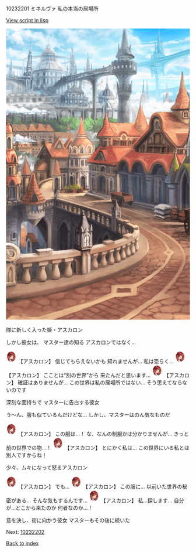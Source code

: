 10232201 ミネルヴァ 私の本当の居場所

[View script in lisp](../scripts/10232201.txt)

![town.png](../images/backgrounds/town.png)

隊に新しく入った姫・アスカロン

しかし彼女は、
マスター達の知る
アスカロンではなく…

<img src="../images/units/102321.png" alt="102321.png" height="34"/>
【アスカロン】
信じてもらえないかも
知れませんが…
私は恐らく…

<img src="../images/units/102321.png" alt="102321.png" height="34"/>
【アスカロン】
こことは“別の世界”から
来たんだと思います…

<img src="../images/units/102321.png" alt="102321.png" height="34"/>
【アスカロン】
確証はありませんが…
この世界は私の居場所ではない…
そう思えてならないのです

深刻な面持ちで
マスターに告白する彼女

う～ん、服も似ているんだけどな…
しかし、マスターはのん気なものだ

<img src="../images/units/102321.png" alt="102321.png" height="34"/>
【アスカロン】
この服は…！
な、なんの制服かは分かりませんが…
きっと前の世界での物…！

<img src="../images/units/102321.png" alt="102321.png" height="34"/>
【アスカロン】
とにかく私は…
この世界にいる私とは
別人ですからね！

少々、ムキになって怒るアスカロン

<img src="../images/units/102321.png" alt="102321.png" height="34"/>
【アスカロン】
でも…

<img src="../images/units/102321.png" alt="102321.png" height="34"/>
【アスカロン】
この服に…
以前いた世界の秘密がある…
そんな気もするんです…

<img src="../images/units/102321.png" alt="102321.png" height="34"/>
【アスカロン】
私…探します…
自分が…どこから来たのか
何者なのか…！

意を決し、街に向かう彼女
マスターもその後に続いた

Next: [10232202](10232202.md)

[Back to index](index.md)
